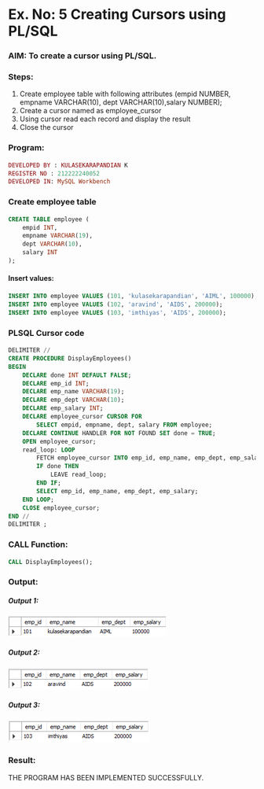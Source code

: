 # Ex. No: 5 Creating Cursors using PL/SQL

### AIM: To create a cursor using PL/SQL.

### Steps:
1. Create employee table with following attributes (empid NUMBER, empname VARCHAR(10), dept VARCHAR(10),salary NUMBER);
2. Create a cursor named as employee_cursor
3. Using cursor read each record and display the result
4. Close the cursor

### Program:
```ruby
DEVELOPED BY : KULASEKARAPANDIAN K
REGISTER NO : 212222240052
DEVELOPED IN: MySQL Workbench
```

### Create employee table
```sql
CREATE TABLE employee (
    empid INT,
    empname VARCHAR(19),
    dept VARCHAR(10),
    salary INT
);
```

#### Insert values:
```sql
INSERT INTO employee VALUES (101, 'kulasekarapandian', 'AIML', 100000);
INSERT INTO employee VALUES (102, 'aravind', 'AIDS', 200000);
INSERT INTO employee VALUES (103, 'imthiyas', 'AIDS', 200000);
```

### PLSQL Cursor code
```sql
DELIMITER //
CREATE PROCEDURE DisplayEmployees()
BEGIN
    DECLARE done INT DEFAULT FALSE;
    DECLARE emp_id INT;
    DECLARE emp_name VARCHAR(19);
    DECLARE emp_dept VARCHAR(10);
    DECLARE emp_salary INT;
    DECLARE employee_cursor CURSOR FOR
        SELECT empid, empname, dept, salary FROM employee;
    DECLARE CONTINUE HANDLER FOR NOT FOUND SET done = TRUE;
    OPEN employee_cursor;
    read_loop: LOOP
        FETCH employee_cursor INTO emp_id, emp_name, emp_dept, emp_salary;
        IF done THEN
            LEAVE read_loop;
        END IF;
        SELECT emp_id, emp_name, emp_dept, emp_salary;
    END LOOP;
    CLOSE employee_cursor;
END //
DELIMITER ;
```

### CALL Function:
```sql
CALL DisplayEmployees();
```
### Output:

##### Output 1:
![OUTPUT](/result1.png)

##### Output 2:
![OUTPUT](/result2.png)

##### Output 3:
![OUTPUT](/result3.png)

### Result:
THE PROGRAM HAS BEEN IMPLEMENTED SUCCESSFULLY.